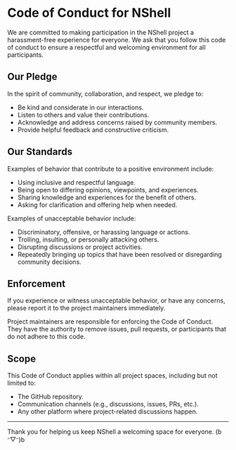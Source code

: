 # Code of Conduct for NShell

We are committed to making participation in the NShell project a harassment-free experience for everyone.
We ask that you follow this code of conduct to ensure a respectful and welcoming environment for all participants.

## Our Pledge

In the spirit of community, collaboration, and respect, we pledge to:

- Be kind and considerate in our interactions.
- Listen to others and value their contributions.
- Acknowledge and address concerns raised by community members.
- Provide helpful feedback and constructive criticism.

## Our Standards

Examples of behavior that contribute to a positive environment include:

- Using inclusive and respectful language.
- Being open to differing opinions, viewpoints, and experiences.
- Sharing knowledge and experiences for the benefit of others.
- Asking for clarification and offering help when needed.

Examples of unacceptable behavior include:

- Discriminatory, offensive, or harassing language or actions.
- Trolling, insulting, or personally attacking others.
- Disrupting discussions or project activities.
- Repeatedly bringing up topics that have been resolved or disregarding community decisions.

## Enforcement

If you experience or witness unacceptable behavior, or have any concerns, please report it to the project maintainers immediately.

Project maintainers are responsible for enforcing the Code of Conduct. They have the authority to remove issues, pull requests, or participants that do not adhere to this code.

## Scope

This Code of Conduct applies within all project spaces, including but not limited to:

- The GitHub repository.
- Communication channels (e.g., discussions, issues, PRs, etc.).
- Any other platform where project-related discussions happen.

---

Thank you for helping us keep NShell a welcoming space for everyone. (b ᵔ▽ᵔ)b
